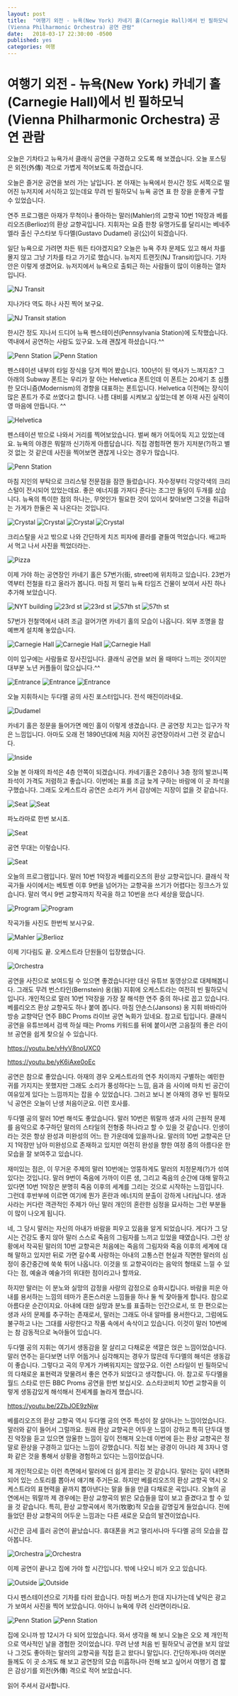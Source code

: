 ```yaml
---
layout: post
title:  "여행기 외전 - 뉴욕(New York) 카네기 홀(Carnegie Hall)에서 빈 필하모닉
(Vienna Philharmonic Orchestra) 공연 관람"
date:   2018-03-17 22:30:00 -0500
published: yes
categories: 여행
---
```


# 여행기 외전 - 뉴욕(New York) 카네기 홀(Carnegie Hall)에서 빈 필하모닉(Vienna Philharmonic Orchestra) 공연 관람

오늘은 기차타고 뉴욕가서 클래식 공연을 구경하고 오도록 해 보겠습니다. 오늘
포스팅은 외전(外傳) 격으로 가볍게 적어보도록 하겠습니다.

오늘은 즐거운 공연을 보러 가는 날입니다. 본 아재는 뉴욕에서 한시간 정도
서쪽으로 떨어진 뉴저지에 서식하고 있는데요 무려 빈 필하모닉 뉴욕 공연
표 한 장을 운좋게 구할 수 있었습니다.

연주 프로그램은 아재가 무척이나 좋아하는 말러(Mahler)의 교향곡 10번 1악장과
베를리오즈(Berlioz)의 환상 교향곡입니다. 지휘자는 요즘 한창 유명가도를 달리시는
베네주엘라 출신 구스타보 두다멜(Gustavo Dudamel) 공(公)이 되겠습니다. 

일단 뉴욕으로 가려면 차든 뭐든 타야겠지요? 오늘은 뉴욕 주차 문제도 있고 해서
차를 몰지 않고 그냥 기차를 타고 가기로 했습니다. 뉴저지 트랜짓(NJ Transit)입니다.
기차 안은 이렇게 생겼어요. 뉴저지에서 뉴욕으로 출퇴근 하는 사람들이 많이
이용하는 열차입니다.

![NJ Transit](/assets/2018-03-17-nyc-carnegie-hall/nj-transit.jpg)

지나가다 역도 하나 사진 찍어 보구요.

![NJ Transit station](/assets/2018-03-17-nyc-carnegie-hall/nj-transit-station.jpg)

한시간 정도 지나서 드디어 뉴욕 펜스테이션(Pennsylvania Station)에
도착했습니다.  역내에서 공연하는 사람도 있구요. 노래 괜찮게 하셨습니다.^^

![Penn Station](/assets/2018-03-17-nyc-carnegie-hall/penn-station-1.jpg)
![Penn Station](/assets/2018-03-17-nyc-carnegie-hall/penn-station-2.jpg)

펜스테이션 내부의 타일 장식을 당겨 찍어 봤습니다. 100년이 된 역사가 느껴지죠?
그 아래의 Subway 폰트는 우리가 잘 아는 Helvetica 폰트인데 이 폰트는 20세기 초
심플한 모더니즘(Modernism)의 경향을 대표하는 폰트입니다. Helvetica 이전에는
장식이 많은 폰트가 주로 쓰였다고 합니다. 나름 대비를 시켜보고 싶었는데 본 아재
사진 실력이 영 마음에 안듭니다. ^^

![Helvetica](/assets/2018-03-17-nyc-carnegie-hall/helvetica.jpg)

펜스테이션 밖으로 나와서 거리를 찍어보았습니다. 벌써 해가 어둑어둑 지고
있었는데요. 뉴욕의 야경은 뭐랄까 신기하게 아름답습니다. 직접 경험하면 뭔가
지저분(?)하고 별 것 없는 것 같은데 사진을 찍어보면 괜찮게 나오는 경우가 많습니다.

![Penn Station](/assets/2018-03-17-nyc-carnegie-hall/penn-station-out.jpg)

마침 지인의 부탁으로 크리스털 전문점을 잠깐 들렀습니다. 자수정부터 각양각색의
크리스털이 전시되어 있었는데요. 좋은 에너지를 가져다 준다는 조그만 돌덩이 두개를
샀습니다. 뉴욕의 특이한 점의 하나는, 무엇인가 필요한 것이 있이서 찾아보면
그것을 취급하는 가게가 한둘은 꼭 나온다는 것입니다.

![Crystal](/assets/2018-03-17-nyc-carnegie-hall/crystal-1.jpg)
![Crystal](/assets/2018-03-17-nyc-carnegie-hall/crystal-2.jpg)
![Crystal](/assets/2018-03-17-nyc-carnegie-hall/crystal-3.jpg)
![Crystal](/assets/2018-03-17-nyc-carnegie-hall/crystal-4.jpg)

크리스탈을 사고 밖으로 나와 간단하게 치즈 피자에 콜라를 곁들여 먹었습니다.
배고파서 먹고 나서 사진을 찍었더라는.

![Pizza](/assets/2018-03-17-nyc-carnegie-hall/pizza.jpg)

이제 가야 하는 공연장인 카네기 홀은 57번가(街, street)에 위치하고 있습니다. 
23번가 역부터 전철을 타고 올라가 봅니다. 마침 저 멀리 뉴욕 타임즈 건물이 보여서
사진 하나 추가해 보았습니다.

![NYT building](/assets/2018-03-17-nyc-carnegie-hall/nyt-building.jpg)
![23rd st](/assets/2018-03-17-nyc-carnegie-hall/23rd-1.jpg)
![23rd st](/assets/2018-03-17-nyc-carnegie-hall/23rd-2.jpg)
![57th st](/assets/2018-03-17-nyc-carnegie-hall/57th-1.jpg)
![57th st](/assets/2018-03-17-nyc-carnegie-hall/57th-2.jpg)

57번가 전철역에서 내려 조금 걸어가면 카네기 홀의 모습이 나옵니다. 외부 조명을
참 예쁘게 설치해 놓았습니다. 

![Carnegie Hall](/assets/2018-03-17-nyc-carnegie-hall/carnegie-hall-1.jpg)
![Carnegie Hall](/assets/2018-03-17-nyc-carnegie-hall/carnegie-hall-2.jpg)
![Carnegie Hall](/assets/2018-03-17-nyc-carnegie-hall/carnegie-hall-3.jpg)

이미 입구에는 사람들로 장사진입니다. 클래식 공연을 보러 올 때마다 느끼는
것이지만 대부분 노년 커플들이 많으십니다.^^ 

![Entrance](/assets/2018-03-17-nyc-carnegie-hall/entrance-1.jpg)
![Entrance](/assets/2018-03-17-nyc-carnegie-hall/entrance-2.jpg)
![Entrance](/assets/2018-03-17-nyc-carnegie-hall/entrance-3.jpg)

오늘 지휘하시는 두다멜 공의 사진 포스터입니다. 전석 매진이라네요. 

![Dudamel](/assets/2018-03-17-nyc-carnegie-hall/dudamel.jpg)

카네기 홀은 정문을 들어가면 메인 홀이 이렇게 생겼습니다. 큰 공연장 치고는
입구가 작은 느낌입니다. 아마도 오래 전 1890년대에 처음 지어진 공연장이라서
그런 것 같습니다.

![Inside](/assets/2018-03-17-nyc-carnegie-hall/inside.jpg)

오늘 본 아재의 좌석은 4층 안쪽이 되겠습니다. 카네기홀은 2층이나 3층 정의
발코니쪽 좌석이 가격도 저렴하고 좋습니다. 이번에는 표를 조금 늦게 구하는
바람에 이 곳 좌석을 구했습니다. 그래도 오케스트라 공연은 소리가 커서 감상에는
지장이 없을 것 같습니다.

![Seat](/assets/2018-03-17-nyc-carnegie-hall/seat-1.jpg)
![Seat](/assets/2018-03-17-nyc-carnegie-hall/seat-2.jpg)

파노라마로 한번 보시죠.

![Seat](/assets/2018-03-17-nyc-carnegie-hall/seat-pano.jpg)

공연 무대는 이렇습니다.

![Seat](/assets/2018-03-17-nyc-carnegie-hall/seat-3.jpg)

오늘의 프로그램입니다. 말러 10번 1악장과 베를리오즈의 환상 교향곡입니다.
클래식 작곡가들 사이에서는 베토벤 이후 9번을 넘어가는 교향곡을 쓰기가 어렵다는
징크스가 있습니다. 말러 역시 9번 교향곡까지 작곡을 하고 10번을 쓰다 세상을
떴습니다. 

![Program](/assets/2018-03-17-nyc-carnegie-hall/program-1.jpg)
![Program](/assets/2018-03-17-nyc-carnegie-hall/program-2.jpg)

작곡가들 사진도 한번씩 보시구요.

![Mahler](/assets/2018-03-17-nyc-carnegie-hall/mahler.jpg)
![Berlioz](/assets/2018-03-17-nyc-carnegie-hall/berlioz.jpg)

이제 기다림도 끝. 오케스트라 단원들이 입장했습니다.

![Orchestra](/assets/2018-03-17-nyc-carnegie-hall/ready.jpg)

공연을 사진으로 보여드릴 수 있으면 좋겠습니다만 대신 유튜브 동영상으로
대체해봅니다. 그래도 무려 번스타인(Bernstein) 옹(翁) 지휘에 오케스트라는
여전히 빈 필하모닉입니다. 개인적으로 말러 10번 1악장을 가장 잘 해석한 연주
중의 하나로 꼽고 있습니다. 베를리오즈 환상 교향곡도 하나 붙여 봅니다. 마침
얀손스(Jansons) 옹 지휘 바바리아 방송 교향악단 연주 BBC Proms 라이브 공연
녹화가 있네요. 참고로 팁입니다. 클래식 공연을 유튜브에서 검색 하실 때는
Proms 키워드를 뒤에 붙이시면 고음질의 좋은 라이브 공연을 쉽게 찾으실 수
있습니다.

https://youtu.be/vHyV8noUXC0

https://youtu.be/yK6iAxe0oEc

공연은 참으로 좋았습니다. 아재의 경우 오케스트라의 연주 차이까지 구별하는
예민한 귀를 가지지는 못했지만 그래도 소리가 풍성하다는 느낌, 음과 음 사이에
마치 빈 공간이 여유있게 있다는 느낌까지는 잡을 수 있었습니다. 그러고 보니 본
아재의 경우 빈 필하모닉 공연은 오늘이 난생 처음이군요. 이런 호사를.

두다멜 공의 말러 10번 해석도 좋았습니다. 말러 10번은 뭐랄까 생과 사의 근원적
문제를 음악으로 추구하던 말러의 스타일의 전형중 하나라고 할 수 있을 것
같습니다.  인생이라는 것은 항상 완성과 미완성의 어느 한 가운데에 있을까나요.
말러의 10번 교향곡은 단지 1악장만 남아 미완성으로 존재하고 있지만 여전히
완성을 향한 여정 중의 아름다운 한 모습을 잘 보여주고 있습니다. 

재미있는 점은, 이 무거운 주제의 말러 10번에는 엉뚱하게도 말러의 치정문제(?)가
섞여 있다는 것입니다. 말러 9번이 죽음에 가까이 이른 생, 그리고 죽음의 순간에
대해 말하고 있다면 10번 1악장은 분명히 죽음 이후의 세계를 그리는 것으로
시작하는 느낌입니다. 그런데 후반부에 이르면 여기에 뭔가 혼란과 에너지의 분출이
강하게 나타납니다. 생과 사라는 커다란 객관적인 주제가 아닌 말러 개인의 혼란한
심정을 묘사하는 그런 부분들이 많이 나오게 됩니다.

네, 그 당시 말러는 자신의 아내가 바람을 피우고 있음을 알게 되었습니다. 게다가
그 당시는 건강도 좋지 않아 말러 스스로 죽음의 그림자를 느끼고 있었을
때였습니다. 그런 상황에서 작곡된 말러의 10번 교향곡은 처음에는 죽음의 그림자와
죽음 이후의 세계에 대해 말하고 있지만 뒤로 가면 갈수록 사랑하는 아내의
고통스런 현실과 직면한 말러의 심정이 중간중간에 쑥쑥 튀어 나옵니다. 이것을 또
교향곡이라는 음악의 형태로 느낄 수 있다는 점, 예술과 예술가의 위대한
점이라고나 할까요.

하지만 말러는 이 분노와 실망의 감정을 사랑의 감정으로 승화시킵니다. 바람을
피운 아내를 용서하는 느낌의 테마가 혼돈스러운 느낌들을 하나 둘 씩 잦아들게
합니다. 참으로 아름다운 순간이지요. 아내에 대한 실망과 분노를 표출하는
인간으로서, 또 한 편으로는 생과 사의 문제를 추구하는 존재로서, 말러는 그래도
아내 알마를 용서한다고, 그럼에도 불구하고 나는 그대를 사랑한다고 작품 속에서
속삭이고 있습니다. 이것이 말러 10번에는 참 감동적으로 녹아들어 있습니다. 

두다멜 공의 지휘는 여기서 생동감을 잘 살리고 다채로운 색깔은 얹은
느낌이었습니다. 말러 연주는 듣다보면 너무 어둡거나 심각해지는 경우가 많은데
두다멜의 해석은 생동감이 좋습니다. 그렇다고 곡의 무게가 가벼워지지는 않았구요.
이런 스타일이 빈 필하모닉의 다채로운 표현력과 맞물려서 좋은 연주가 되었다고
생각합니다. 아. 참고로 두다멜을 월드 스타로 만든 BBC Proms 공연을 한번
보십시오. 쇼스타코비치 10번 교향곡을 이렇게 생동감있게 해석해서 전세계를
놀라게 했습니다.

https://youtu.be/2ZbJOE9zNjw

베를리오즈의 환상 교향곡 역시 두다멜 공의 연주 특성이 잘 살아나는
느낌이었습니다. 말러와 같이 들어서 그럴까요. 원래 환상 교향곡은 어두운 느낌이
강하고 특히 단두대 행진 악장을 듣고 있으면 암울한 느낌이 깊이 전해져 오는데
이번에 듣는 환상 교향곡은 정말로 환상을 구경하고 있다는 느낌이 강했습니다.
직접 보는 광경이 아니라 제 3자나 영화 같은 것을 통해서 상황을 경험하고 있다는
느낌이었습니다. 

제 개인적으로는 이런 측면에서 말러에 더 쉽게 끌리는 것 같습니다. 말러는 깊이
내면화 되어 있는 스토리를 뽑아서 얘기해 주거든요. 하지만 베를리오즈의 환상
교향곡 역시 오케스트라의 표현력을 끝까지 뽑아낸다는 말을 들을 만큼 다채로운
곡입니다. 오늘의 공연에서는 뭐랄까 제 경우에는 환상 교향곡의 밝은 모습들을
많이 보고 즐겼다고 할 수 있을 것 같습니다. 특히, 환상 교향곡에서 목가(牧歌)적
모습을 감명깊게 들었습니다. 전에 들었던 환상 교향곡의 어두운 느낌과는 다른
새로운 모습의 발견이었습니다.

시간은 금세 흘러 공연이 끝났습니다. 휴대폰을 켜고 멀리서나마 두다멜 공의
모습을 잡아봅니다.

![Orchestra](/assets/2018-03-17-nyc-carnegie-hall/end-1.jpg)
![Orchestra](/assets/2018-03-17-nyc-carnegie-hall/end-2.jpg)

이제 공연이 끝나고 집에 가야 할 시간입니다. 밖에 나오니 비가 오고 있습니다.

![Outside](/assets/2018-03-17-nyc-carnegie-hall/outside-1.jpg)
![Outside](/assets/2018-03-17-nyc-carnegie-hall/outside-2.jpg)

다시 펜스테이션으로 기차를 타러 왔습니다. 마침 버스가 한대 지나가는데 낯익은
광고가 보여서 사진을 찍어 보았습니다. 아아니 뉴욕에 무려 신라면이라니요.

![Penn Station](/assets/2018-03-17-nyc-carnegie-hall/going-home-1.jpg)
![Penn Station](/assets/2018-03-17-nyc-carnegie-hall/going-home-2.jpg)

집에 오니까 밤 12시가 다 되어 있었습니다. 와서 생각을 해 보니 오늘은 오오 제
개인적으로 역사적인 날을 경험한 것이었습니다. 무려 난생 처음 빈 필하모닉 공연을
보지 않았나 그것도 좋아하는 말러의 교향곡을 직접 듣고 왔다니 말입니다.
간단하게나마 여러분들께도 이 곳 소개도 해 보고 공연장의 모습 미흡하나마 전해
보고 싶어서 여행기 겸 짧은 감상기를 외전(外傳) 격으로 적어 보았습니다.

읽어 주셔서 감사합니다.

